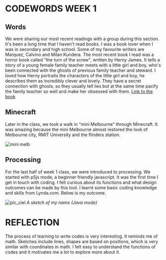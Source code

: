 # CODEWORDS WEEK 1

## Words
We were sharing our most recent readings with a group during this section. It's been a long time that I haven't read books. I was a book lover when I was in secondary and high school. Some of my favourite writers are Marquez, Calvino and Milan Kundera. The most recent book I read was a horror book called "the turn of the screw", written by Herny James. It tells a story of a young female family teacher meets with a little girl and boy, who's been connected with the ghosts of previous family teacher and steward. I loved how Herny portraits the characters of the little girl and boy, he describes them as incredibly clever and lovely. They have a secret connection with ghosts, so they usually tell lies but at the same time pacify the family teacher so well and make her obsessed with them.
[Link to the book](https://www.newyorker.com/books/page-turner/ever-scarier-on-the-turn-of-the-screw)

## Minecraft
Later in the class, we took a walk in "mini Melbourne" through Minecraft. It was amazing because the mini Melbourne almost restored the look of Melbourne city, RMIT University and the flinders station. 

![mini melb](https://user-images.githubusercontent.com/68975607/91931394-ee84d400-ed15-11ea-9252-b30bd0544ddb.jpg)

## Processing
For the last half of week 1 class, we were introduced to processing. We started with p5js mode, a beginner friendly javascript. 
It was the first time I get in touch with coding. I felt curious about its functions and what design outcomes can be made by this tool. 
I learnt some basic coding knowledge and skills from Lynda.com. Below is my outcome.

![pic_ciel](https://user-images.githubusercontent.com/68975607/91930496-90ef8800-ed13-11ea-877d-5b619719c5d1.jpg)
*A sketch of my name (Java mode)*

# REFLECTION
The process of learning to write codes is very interesting. It reminds me of math. Sketches include lines, shapes are based on positions, which is very similar with coordinates in math. I felt easy to understand the functions of codes and it motivates me a lot to explore more about it. 
